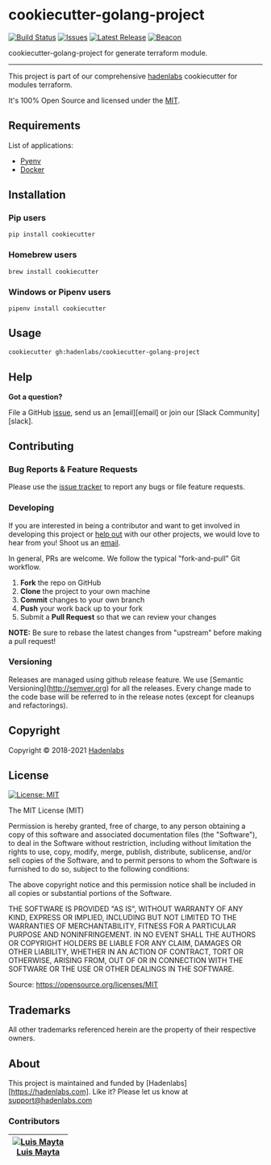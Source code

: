<!--


  ** DO NOT EDIT THIS FILE
  **
  ** 1) Make all changes to `README.yaml`
  ** 2) Run`make readme` to rebuild this file.
  **
  ** (We maintain HUNDREDS of open source projects. This is how we maintain our sanity.)
  **


  -->

 

# cookiecutter-golang-project
 [![Build Status](https://travis-ci.org/hadenlabs/cookiecutter-golang-project.svg?branch=main)](https://travis-ci.org/hadenlabs/cookiecutter-golang-project) [![Issues](https://img.shields.io/github/issues/hadenlabs/cookiecutter-golang-project.svg)](https://github.com/hadenlabs/cookiecutter-golang-project/issues) [![Latest Release](https://img.shields.io/github/release/hadenlabs/cookiecutter-golang-project.svg)](https://travis-ci.org/hadenlabs/cookiecutter-golang-project/releases) [![Beacon](https://ga-beacon.appspot.com/UA-65019326-1/github.com/hadenlabs/cookiecutter-golang-project/readme)](https://github.com/hadenlabs/cookiecutter-golang-project)

 cookiecutter-golang-project for generate terraform module. 

---


This project is part of our comprehensive [hadenlabs](https://hadenlabs.com) cookiecutter for modules terraform.


   It's 100% Open Source and licensed under the [MIT](LICENSE).   







## Requirements


List of applications:

- [Pyenv](https://github.com/pyenv/pyenv)
- [Docker](https://www.docker.com/)



## Installation
### Pip users

```{.bash}
pip install cookiecutter
```
### Homebrew users

```{.bash}
brew install cookiecutter
```
### Windows or Pipenv users

```{.bash}
pipenv install cookiecutter
```




## Usage

```bash
cookiecutter gh:hadenlabs/cookiecutter-golang-project
```







 

## Help

**Got a question?**

File a GitHub [issue](https://github.com/hadenlabs/cookiecutter-golang-project/issues), send us an [email][email] or join our [Slack Community][slack].

## Contributing

### Bug Reports & Feature Requests

Please use the [issue tracker](https://github.com/hadenlabs/cookiecutter-golang-project/issues) to report any bugs or file feature requests.

### Developing

If you are interested in being a contributor and want to get involved in developing this project or [help out](https://hadenlabs.com)
with our other projects, we would love to hear from you! Shoot us an [email](mailto:support@hadenlabs.com).

In general, PRs are welcome. We follow the typical "fork-and-pull" Git workflow.

1.  **Fork** the repo on GitHub
2.  **Clone** the project to your own machine
3.  **Commit** changes to your own branch
4.  **Push** your work back up to your fork
5.  Submit a **Pull Request** so that we can review your changes

**NOTE:** Be sure to rebase the latest changes from "upstream" before making a pull request!

### Versioning

Releases are managed using github release feature. We use \[Semantic Versioning\](<http://semver.org>) for all the releases. Every change made to the code base will be referred to in the release notes (except for cleanups and refactorings).



## Copyright

Copyright © 2018-2021 [Hadenlabs](https://hadenlabs.com)


 



## License

[![License: MIT](https://img.shields.io/badge/License-MIT-yellow.svg)](https://opensource.org/licenses/MIT)

The MIT License (MIT)

Permission is hereby granted, free of charge, to any person obtaining a copy of this software and associated documentation files (the "Software"), to deal in the Software without restriction, including without limitation the rights to use, copy, modify, merge, publish, distribute, sublicense, and/or sell copies of the Software, and to permit persons to whom the Software is furnished to do so, subject to the following conditions:

The above copyright notice and this permission notice shall be included in all copies or substantial portions of the Software.

THE SOFTWARE IS PROVIDED "AS IS", WITHOUT WARRANTY OF ANY KIND, EXPRESS OR IMPLIED, INCLUDING BUT NOT LIMITED TO THE WARRANTIES OF MERCHANTABILITY, FITNESS FOR A PARTICULAR PURPOSE AND NONINFRINGEMENT. IN NO EVENT SHALL THE AUTHORS OR COPYRIGHT HOLDERS BE LIABLE FOR ANY CLAIM, DAMAGES OR OTHER LIABILITY, WHETHER IN AN ACTION OF CONTRACT, TORT OR OTHERWISE, ARISING FROM, OUT OF OR IN CONNECTION WITH THE SOFTWARE OR THE USE OR OTHER DEALINGS IN THE SOFTWARE.

Source: <https://opensource.org/licenses/MIT> 





## Trademarks

All other trademarks referenced herein are the property of their respective owners.

## About

This project is maintained and funded by [Hadenlabs][https://hadenlabs.com]. Like it? Please let us know at <support@hadenlabs.com>



### Contributors

|  [![Luis Mayta][luismayta_avatar]][luismayta_homepage]<br/>[Luis Mayta][luismayta_homepage] |
|---|

  [luismayta_homepage]: https://github.com/luismayta
  [luismayta_avatar]: https://github.com/luismayta.png?size=150



